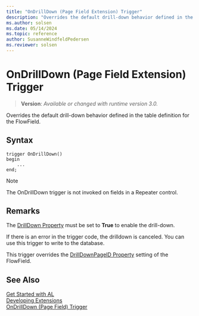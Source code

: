 ```yaml
---
title: "OnDrillDown (Page Field Extension) Trigger"
description: "Overrides the default drill-down behavior defined in the table definition for the FlowField."
ms.author: solsen
ms.date: 05/14/2024
ms.topic: reference
author: SusanneWindfeldPedersen
ms.reviewer: solsen
---
```

[//]: # (START>DO_NOT_EDIT)
[//]: # (IMPORTANT:Do not edit any of the content between here and the END>DO_NOT_EDIT.)
[//]: # (Any modifications should be made in the .xml files in the ModernDev repo.)

# OnDrillDown (Page Field Extension) Trigger
> **Version**: _Available or changed with runtime version 3.0._

Overrides the default drill-down behavior defined in the table definition for the FlowField.


## Syntax
```AL
trigger OnDrillDown()
begin
    ...
end;
```



[//]: # (IMPORTANT: END>DO_NOT_EDIT)

> [!NOTE]  
> The OnDrillDown trigger is not invoked on fields in a Repeater control<!--NAV in the [!INCLUDE[nav_web](../includes/nav_web_md.md)]-->.  

## Remarks 
The [DrillDown Property](../../properties/devenv-drilldown-property.md) must be set to **True** to enable the drill-down.

If there is an error in the trigger code, the drilldown is canceled. You can use this trigger to write to the database.  

This trigger overrides the [DrillDownPageID Property](../../properties/devenv-drilldownpageid-property.md) setting of the FlowField.  

## See Also  
[Get Started with AL](../../devenv-get-started.md)  
[Developing Extensions](../../devenv-dev-overview.md)  
[OnDrillDown (Page Field) Trigger](../pagefield/devenv-ondrilldown-pagefield-trigger.md)
